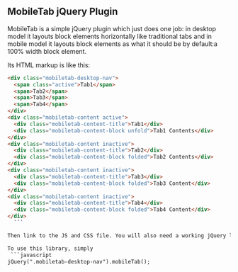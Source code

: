 MobileTab jQuery Plugin
-----------------------
MobileTab is a simple jQuery plugin which just does one job: in desktop model it layouts block elements  horizontally like traditional tabs and in mobile model it layouts block elements as what it should be by default:a 100% width block element. 

Its HTML markup is like this:
  ```html
<div class="mobiletab-desktop-nav">
    <span class="active">Tab1</span> 
    <span>Tab2</span>
    <span>Tab3</span>
    <span>Tab4</span>
</div>
<div class="mobiletab-content active">
    <div class="mobiletab-content-title">Tab1</div>
    <div class="mobiletab-content-block unfold">Tab1 Contents</div>
</div>
<div class="mobiletab-content inactive">
    <div class="mobiletab-content-title">Tab2</div>
    <div class="mobiletab-content-block folded">Tab2 Contents</div>
</div>
<div class="mobiletab-content inactive">
    <div class="mobiletab-content-title">Tab3</div>
    <div class="mobiletab-content-block folded">Tab3 Content</div>
</div>
<div class="mobiletab-content inactive">
    <div class="mobiletab-content-title">Tab4</div>
    <div class="mobiletab-content-block folded">Tab4 Content</div>
</div>  
    ```

Then link to the JS and CSS file. You will also need a working jQuery library to use this library properly.

To use this library, simply
   ```javascript
jQuery(".mobiletab-desktop-nav").mobileTab();
   ```